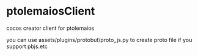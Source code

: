 # ptolemaiosClient
cocos creator client for ptolemaios

you can use assets/plugins/protobuf/proto_js.py to create proto file if you support pbjs.etc
